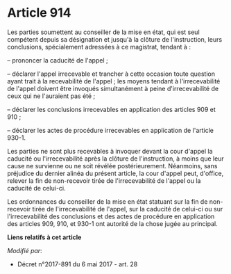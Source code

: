 # Article 914

Les parties soumettent au conseiller de la mise en état, qui est seul compétent depuis sa désignation et jusqu'à la clôture
de l'instruction, leurs conclusions, spécialement adressées à ce magistrat, tendant à :

– prononcer la caducité de l'appel ;

– déclarer l'appel irrecevable et trancher à cette occasion toute question ayant trait à la recevabilité de l'appel ; les
moyens tendant à l'irrecevabilité de l'appel doivent être invoqués simultanément à peine d'irrecevabilité de ceux qui ne
l'auraient pas été ;

– déclarer les conclusions irrecevables en application des articles 909 et 910 ;

– déclarer les actes de procédure irrecevables en application de l'article 930-1.

Les parties ne sont plus recevables à invoquer devant la cour d'appel la caducité ou l'irrecevabilité après la clôture de
l'instruction, à moins que leur cause ne survienne ou ne soit révélée postérieurement. Néanmoins, sans préjudice du dernier
alinéa du présent article, la cour d'appel peut, d'office, relever la fin de non-recevoir tirée de l'irrecevabilité de
l'appel ou la caducité de celui-ci.

Les ordonnances du conseiller de la mise en état statuant sur la fin de non-recevoir tirée de l'irrecevabilité de l'appel,
sur la caducité de celui-ci ou sur l'irrecevabilité des conclusions et des actes de procédure en application des articles
909, 910, et 930-1 ont autorité de la chose jugée au principal.

**Liens relatifs à cet article**

_Modifié par_:

  - Décret n°2017-891 du 6 mai 2017 - art. 28

